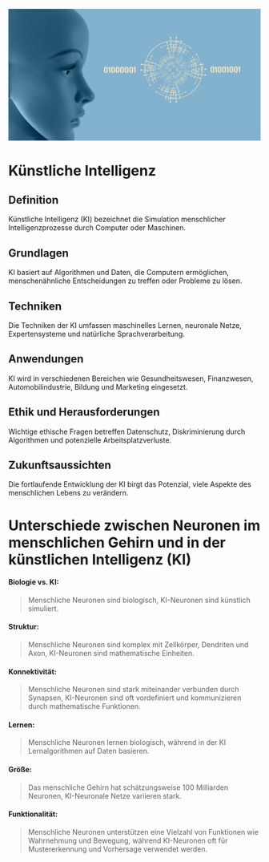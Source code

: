 ![AI-Cheatsheet Logo](./images/artificial-intelligence-7938959_1920.jpg ':size=1900:400')



# Künstliche Intelligenz

## Definition
Künstliche Intelligenz (KI) bezeichnet die Simulation menschlicher Intelligenzprozesse durch Computer oder Maschinen.

## Grundlagen
KI basiert auf Algorithmen und Daten, die Computern ermöglichen, menschenähnliche Entscheidungen zu treffen oder Probleme zu lösen.

## Techniken
Die Techniken der KI umfassen maschinelles Lernen, neuronale Netze, Expertensysteme und natürliche Sprachverarbeitung.

## Anwendungen
KI wird in verschiedenen Bereichen wie Gesundheitswesen, Finanzwesen, Automobilindustrie, Bildung und Marketing eingesetzt.

## Ethik und Herausforderungen
Wichtige ethische Fragen betreffen Datenschutz, Diskriminierung durch Algorithmen und potenzielle Arbeitsplatzverluste.

## Zukunftsaussichten
Die fortlaufende Entwicklung der KI birgt das Potenzial, viele Aspekte des menschlichen Lebens zu verändern.


# 




# Unterschiede zwischen Neuronen im menschlichen Gehirn und in der künstlichen Intelligenz (KI)

#### Biologie vs. KI: 
> Menschliche Neuronen sind biologisch, KI-Neuronen sind künstlich simuliert.

#### Struktur: 
> Menschliche Neuronen sind komplex mit Zellkörper, Dendriten und Axon, KI-Neuronen sind mathematische Einheiten.

#### Konnektivität: 
> Menschliche Neuronen sind stark miteinander verbunden durch Synapsen, KI-Neuronen sind oft vordefiniert und kommunizieren durch mathematische Funktionen.

#### Lernen: 
> Menschliche Neuronen lernen biologisch, während in der KI Lernalgorithmen auf Daten basieren.

#### Größe: 
> Das menschliche Gehirn hat schätzungsweise 100 Milliarden Neuronen, KI-Neuronale Netze variieren stark.

#### Funktionalität: 
> Menschliche Neuronen unterstützen eine Vielzahl von Funktionen wie Wahrnehmung und Bewegung, während KI-Neuronen oft für Mustererkennung und Vorhersage verwendet werden.

